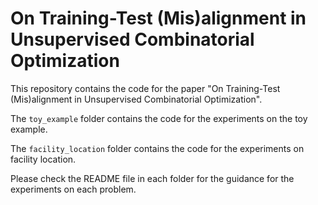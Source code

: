 # On Training-Test (Mis)alignment in Unsupervised Combinatorial Optimization

This repository contains the code for the paper "On Training-Test (Mis)alignment in Unsupervised Combinatorial Optimization".

The `toy_example` folder contains the code for the experiments on the toy example.

The `facility_location` folder contains the code for the experiments on facility location.

Please check the README file in each folder for the guidance for the experiments on each problem.
